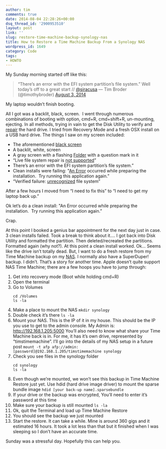 ```yaml
---
author: tim
comments: true
date: 2014-08-04 22:28:26+00:00
dsq_thread_id: '2900953510'
layout: post
link: ''
slug: restore-time-machine-backup-synology-nas
title: How to Restore a Time Machine Backup From a Synology NAS
wordpress_id: 1649
category: Code
tags:
- HOWTO
---
```


My Sunday morning started off like this:

> “There’s an error with the EFI system partition’s file system.” Well today’s
off to a great start // [@siracusa](https://twitter.com/siracusa) — Tim Broder
(@timothybroder) [August 3,
2014](https://twitter.com/timothybroder/statuses/495938712375939073)

My laptop wouldn’t finish booting. 

All I got was a backlit, black, screen.  I
went through numerous combinations of booting with option, cmd+R, cmd+shift+R,
un-mounting, ejecting. In all methods, trying in vain to get the Disk Utility
to verify and [repair](http://www.cultofmac.com/264991/repair-verify-hard-drive-command-line-os-x-tips/) the hard drive. I tried from Recovery Mode and
a fresh OSX install on a USB hard drive. The things I saw on my screen
included:

  * The aforementioned [black screen](https://discussions.apple.com/message/18177363)
  * A backlit, white, screen
  * A gray screen with a flashing [Folder](http://support.apple.com/kb/TS1440?viewlocale=en_US&locale=en_US) with a question mark in it
  * “Live file system repair is [not supported](https://discussions.apple.com/thread/5739421?tstart=0)”
  * There’s an error with the EFI system partition’s file system.”
  * Clean installs were failing: "[An Error](https://discussions.apple.com/thread/5467959?tstart=0) occurred while preparing the installation.  Try running this application again.”
  * “Verified failure: [unrecognized](http://forums.macrumors.com/showthread.php?t=1667862) file system”

After a few hours I moved from “I need to fix this” to “I need to get my
laptop back up.” 

Ok let’s do a clean install: "An Error occurred while
preparing the installation.  Try running this application again.” 

Crap. 

At
this point I booked a genius bar appointment for the next day just in case. 3
clean installs failed. Took a break to think about it…. I got back into Disk
Utility and formatted the partition. Then deleted/recreated the partitions.
Formatted again (why not?). At this point a clean install worked. Ok… Seems
like the drive isn’t totally dead. But, I want to do a fresh restore from my
Time Machine backup on my [NAS](http://www.amazon.com/gp/product/B008U69LC4/ref=wms_ohs_product?psc=1&tag=nyen0e-20&ie=UTF8). I normally also have a
SuperDuper! backup. I didn’t. That’s a story for another time. Apple doesn’t
quite support NAS Time Machine; there are a few hoops you have to jump
through:

1. Get into recovery mode (Boot while holding cmd+R)
1. Open the terminal
1. Go to Volumes
	```
	cd /Volumes
	ls -la
	```
1. Make a place to mount the NAS
	```mkdir synology```
1. Double check it’s there
	```ls -la```
1. Mount your NAS. This is the IP of it in my house. This should be the IP you use to get to the admin console. My Admin is: http://192.168.1.205:5000
You’ll also need to know what share your Time Machine back is in. For me, it has it’s own drive, represented by “timstimemachine”. I’ll go into the details of my NAS setup in a future post
	```mount -t afp afp://admin:[password]@192.168.1.205/timstimemachine synology```
1. Check you see files in the synology folder
	```
	cd synology
	ls -la
	```
1. Even though we’re mounted, we won’t see this backup in Time Machine Restore just yet. Use hdid (hard drive image driver) to mount the sparse bundle image
	```hdid [your back-up name].sparsebundle```
1. If your drive or the backup was encrypted, You’ll need to enter it’s password at this time
1. Make sure your backup is still mounted
	```ls -la```
1. Ok, quit the Terminal and load up Time Machine Restore
1. You should see the backup we just mounted
1. Start the restore. It can take a while. Mine is around 360 gigs and it estimated 16 hours. It took a lot less than that but it finished when I was sleeping so I don’t have an accurate time.

Sunday was a stressful day. Hopefully this can help you.